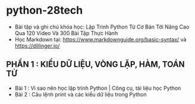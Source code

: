 # python-28tech

- Bài tập và ghi chú khóa học: Lập Trình Python Từ Cơ Bản Tới Nâng Cao Qua 120 Video Và 300 Bài Tập Thực Hành
- Học Markdown tại: https://www.markdownguide.org/basic-syntax/ và https://dillinger.io/

## PHẦN 1 : KIỂU DỮ LIỆU, VÒNG LẶP, HÀM, TOÁN TỬ
- Bài 1 : Vì sao nên học lập trình Python | Công cụ, tài liệu học Python
- Bài 2 : Câu lệnh print và các kiểu dữ liệu trong Python

